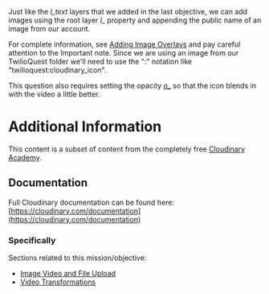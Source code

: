 Just like the _l_text_ layers that we added in the last objective, we can add images using the root layer _l\__ property and appending the public name of an image from our account. 

For complete information, see [Adding Image Overlays](https://cloudinary.com/documentation/video_manipulation_and_delivery#adding_image_overlays) and pay careful attention to the Important note. Since we are using an image from our TwilioQuest folder we'll need to use the ":" notation like "twilioquest:cloudinary_icon".

This question also requires setting the opacity [_o\__](https://cloudinary.com/documentation/transformation_reference#o_opacity) so that the icon blends in with the video a little better. 



# Additional Information
This content is a subset of content from the completely free [Cloudinary Academy](https://training.cloudinary.com/). 

## Documentation
Full Cloudinary documentation can be found here:
[https://cloudinary.com/documentation](https://cloudinary.com/documentation)

### Specifically
Sections related to this mission/objective:
* [Image Video and File Upload](https://cloudinary.com/documentation/image_video_and_file_upload)
* [Video Transformations](https://cloudinary.com/documentation/video_manipulation_and_delivery)